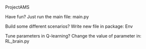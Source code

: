 ProjectAMS

Have fun?
Just run the main file: main.py

Build some different scenarios? 
Write new file in package: Env

Tune parameters in Q-learning? 
Change the value of parameter in: RL_brain.py
